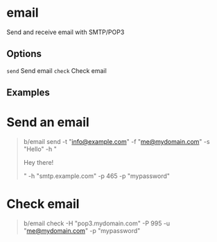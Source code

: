 
# email

Send and receive email with SMTP/POP3

## Options

`send`   Send email
`check`   Check email

## Examples

# Send an email
> b/email send -t "info@example.com" -f "me@mydomain.com" -s "Hello" -h
"<p>Hey there!</p>" -h "smtp.example.com" -p 465 -p "mypassword"

# Check email
> b/email check -H "pop3.mydomain.com" -P 995 -u "me@mydomain.com" -p
"mypassword"


